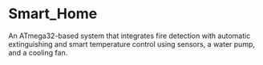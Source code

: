 # Smart_Home
An ATmega32-based system that integrates fire detection with automatic extinguishing and smart temperature control using sensors, a water pump, and a cooling fan.
